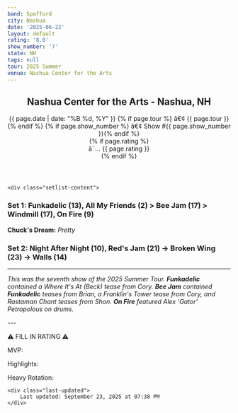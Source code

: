 ```yaml
---
band: Spafford
city: Nashua
date: '2025-06-22'
layout: default
rating: '8.0'
show_number: '7'
state: NH
tags: null
tour: 2025 Summer
venue: Nashua Center for the Arts
---
```


<article class="show-card">
    <header class="show-header">
        <h1>Nashua Center for the Arts - Nashua, NH</h1>
        <div class="show-meta">
            {{ page.date | date: "%B %d, %Y" }}
            {% if page.tour %} â€¢ {{ page.tour }}{% endif %}
            {% if page.show_number %} â€¢ Show #{{ page.show_number }}{% endif %}
        </div>
        {% if page.rating %}
        <div class="show-rating">â˜… {{ page.rating }}</div>
        {% endif %}
    </header>
    
    <div class="setlist-content">
<h3 class="setlist-header"><strong>Set 1:</strong>  Funkadelic (13), <span class="jam-entry jam-tooltip jam-link" data-tooltip="<strong>Timing:</strong> 2:08<br><strong>Notes:</strong> A bit out of the box, with some slowdowns, and samples. 
" data-url="/jam-chart/?filter=All My Friends">All My Friends</span> (2) > <span class="jam-entry jam-tooltip jam-link" data-tooltip="<strong>Timing:</strong> 17:31<br><strong>Notes:</strong> Dub-y and Funkadelic-y to start, slowing at a space terminal before swirling into a dancey strait with a fiery finish.
" data-url="/jam-chart/?filter=Bee Jam">Bee Jam</span> (17) > Windmill (17), On Fire (9)</h3>
<p class="chucks-dream"><strong>Chuck's Dream:</strong> <em> Pretty</em></p>
<h3 class="setlist-header"><strong>Set 2:</strong>  <span class="jam-entry jam-tooltip jam-link" data-tooltip="<strong>Timing:</strong> 10:46<br><strong>Notes:</strong> Mostly the usual structure, but much spacier.
" data-url="/jam-chart/?filter=Night After Night">Night After Night</span> (10), <span class="jam-entry jam-tooltip jam-link" data-tooltip="<strong>Timing:</strong> 21:32<br><strong>Notes:</strong> Hustles in double time before hitting a section straight from Windmill, then quickly moves through a corridor of buzzing lights and into a dense, foggy jungle -&gt; Broken Wing.
" data-url="/jam-chart/?filter=Red's Jam">Red's Jam</span> (21) -> <strong class="highlighted-jam jam-tooltip jam-link" data-tooltip="<strong>Timing:</strong> 23:41<br><strong>Notes:</strong> Straightforward first half that flies by, then Funkadelic-ish jamming that experiments with several combinations before opening up into an 8-bit groove that eventually swings -&gt; Walls." data-url="/jam-chart/?filter=Broken Wing">Broken Wing</strong> (23) -> <span class="jam-entry jam-tooltip jam-link" data-tooltip="<strong>Timing:</strong> 14:12<br><strong>Notes:</strong> A revolving carousel of a groove that builds sharply and reflects brightly. 
" data-url="/jam-chart/?filter=Walls">Walls</span> (14)</h3>
<hr class="section-divider">
<p class="show-notes"><em>This was the seventh show of the 2025 Summer Tour. <strong>Funkadelic</strong> contained a Where It's At (Beck) tease from Cory. <strong>Bee Jam</strong> contained <strong>Funkadelic</strong> teases from Brian, a Franklin's Tower tease from Cory, and Rastaman Chant teases from Shon. <strong>On Fire</strong> featured Alex 'Gator' Petropolous on drums.</em></p>
<p class="review-text">---</p>
<p class="review-text">⚠️ FILL IN RATING ⚠️</p>
<p class="review-text">MVP:</p>
<p class="review-text">Highlights:</p>
<p class="review-text">Heavy Rotation:</p>
    </div>
    
    <div class="last-updated">
        Last updated: September 23, 2025 at 07:38 PM
    </div>
</article>